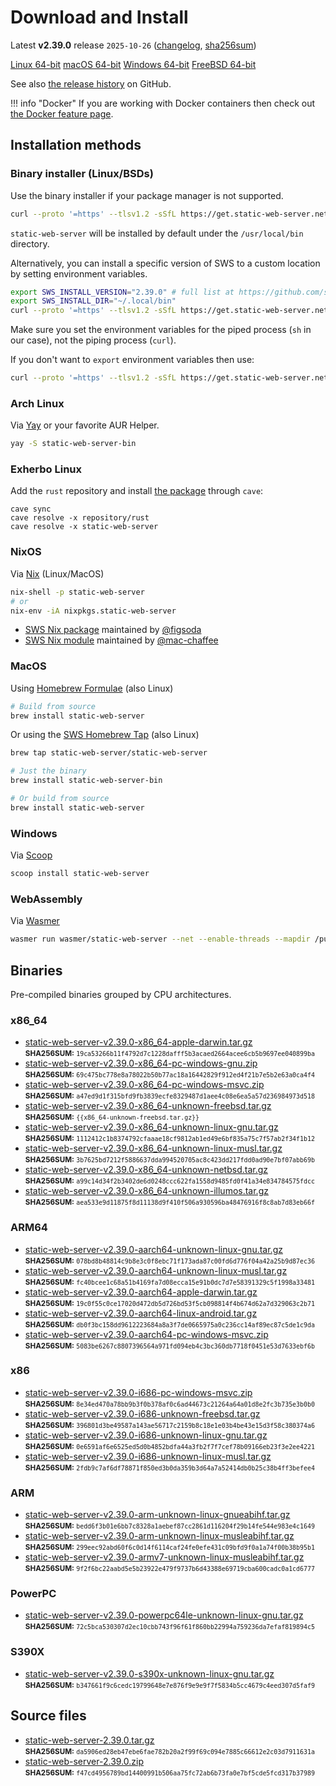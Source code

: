 <!-- Content generated. DO NOT EDIT. -->
# Download and Install

Latest **v2.39.0** release `2025-10-26` ([changelog](https://github.com/static-web-server/static-web-server/releases/tag/v2.39.0), [sha256sum](https://github.com/static-web-server/static-web-server/releases/download/v2.39.0/static-web-server-v2.39.0-SHA256SUM))

<div class="featured-downloads">

<a class="md-button md-button-sm" href="https://github.com/static-web-server/static-web-server/releases/download/v2.39.0/static-web-server-v2.39.0-x86_64-unknown-linux-gnu.tar.gz">Linux 64-bit</a> <a class="md-button md-button-sm" href="https://github.com/static-web-server/static-web-server/releases/download/v2.39.0/static-web-server-v2.39.0-x86_64-apple-darwin.tar.gz">macOS 64-bit</a>
<a class="md-button md-button-sm" href="https://github.com/static-web-server/static-web-server/releases/download/v2.39.0/static-web-server-v2.39.0-x86_64-pc-windows-msvc.zip">Windows 64-bit</a>
<a class="md-button md-button-sm" href="https://github.com/static-web-server/static-web-server/releases/download/v2.39.0/static-web-server-v2.39.0-x86_64-unknown-freebsd.tar.gz">FreeBSD 64-bit</a>

</div>

See also [the release history](https://github.com/static-web-server/static-web-server/releases) on GitHub.

!!! info "Docker"
    If you are working with Docker containers then check out [the Docker feature page](https://static-web-server.net/features/docker/).

## Installation methods

### Binary installer (Linux/BSDs)

Use the binary installer if your package manager is not supported.

```sh
curl --proto '=https' --tlsv1.2 -sSfL https://get.static-web-server.net | sh
```

`static-web-server` will be installed by default under the `/usr/local/bin` directory.

Alternatively, you can install a specific version of SWS to a custom location by setting environment variables.

```sh
export SWS_INSTALL_VERSION="2.39.0" # full list at https://github.com/static-web-server/static-web-server/tags
export SWS_INSTALL_DIR="~/.local/bin"
curl --proto '=https' --tlsv1.2 -sSfL https://get.static-web-server.net | sh
```

Make sure you set the environment variables for the piped process (`sh` in our case), not the piping process (`curl`).

If you don't want to `export` environment variables then use:

```sh
curl --proto '=https' --tlsv1.2 -sSfL https://get.static-web-server.net | SWS_INSTALL_DIR="~/.local/bin" sh
```

### Arch Linux

Via [Yay](https://github.com/Jguer/yay) or your favorite AUR Helper.

```sh
yay -S static-web-server-bin
```

### Exherbo Linux

Add the `rust` repository and install [the package](https://gitlab.exherbo.org/exherbo/rust/-/tree/master/packages/www-servers/static-web-server) through `cave`:

```
cave sync
cave resolve -x repository/rust
cave resolve -x static-web-server
```

### NixOS

Via [Nix](https://github.com/NixOS/nix) (Linux/MacOS)

```sh
nix-shell -p static-web-server
# or
nix-env -iA nixpkgs.static-web-server
```

- [SWS Nix package](https://search.nixos.org/packages?show=static-web-server&from=0&size=50&sort=relevance&type=packages&query=static-web-server) maintained by [@figsoda](https://github.com/figsoda)
- [SWS Nix module](https://nixos.wiki/wiki/Static_Web_Server) maintained by [@mac-chaffee](https://github.com/mac-chaffee)

### MacOS

Using [Homebrew Formulae](https://formulae.brew.sh/formula/static-web-server) (also Linux)

```sh
# Build from source
brew install static-web-server
```

Or using the [SWS Homebrew Tap](https://github.com/static-web-server/homebrew-tap) (also Linux)

```sh
brew tap static-web-server/static-web-server

# Just the binary
brew install static-web-server-bin

# Or build from source
brew install static-web-server
```

### Windows

Via [Scoop](https://scoop.sh/)

```powershell
scoop install static-web-server
```

### WebAssembly

Via [Wasmer](https://wasmer.io/wasmer/static-web-server/)

```sh
wasmer run wasmer/static-web-server --net --enable-threads --mapdir /public:/my/host/dir -- --port 8787
```

## Binaries

Pre-compiled binaries grouped by CPU architectures.

### x86_64

- [static-web-server-v2.39.0-x86_64-apple-darwin.tar.gz](https://github.com/static-web-server/static-web-server/releases/download/v2.39.0/static-web-server-v2.39.0-x86_64-apple-darwin.tar.gz)<br>
<small>**SHA256SUM:** `19ca53266b11f4792d7c1228dafff5b3acaed2664acee6cb5b9697ee040899ba`</small>
- [static-web-server-v2.39.0-x86_64-pc-windows-gnu.zip](https://github.com/static-web-server/static-web-server/releases/download/v2.39.0/static-web-server-v2.39.0-x86_64-pc-windows-gnu.zip)<br>
<small>**SHA256SUM:** `69c475bc778e8a78022b50b77ac18a16442829f912ed4f21b7e5b2e63a0ca4f4`</small>
- [static-web-server-v2.39.0-x86_64-pc-windows-msvc.zip](https://github.com/static-web-server/static-web-server/releases/download/v2.39.0/static-web-server-v2.39.0-x86_64-pc-windows-msvc.zip)<br>
<small>**SHA256SUM:** `a47ed9d1f315bfd9fb3839ecfe8329487d1aee4c08e6ea5a57d236984973d518`</small>
- [static-web-server-v2.39.0-x86_64-unknown-freebsd.tar.gz](https://github.com/static-web-server/static-web-server/releases/download/v2.39.0/static-web-server-v2.39.0-x86_64-unknown-freebsd.tar.gz)<br>
<small>**SHA256SUM:** `{{x86_64-unknown-freebsd.tar.gz}}`</small>
- [static-web-server-v2.39.0-x86_64-unknown-linux-gnu.tar.gz](https://github.com/static-web-server/static-web-server/releases/download/v2.39.0/static-web-server-v2.39.0-x86_64-unknown-linux-gnu.tar.gz)<br>
<small>**SHA256SUM:** `1112412c1b8374792cfaaae18cf9812ab1ed49e6bf835a75c7f57ab2f34f1b12`</small>
- [static-web-server-v2.39.0-x86_64-unknown-linux-musl.tar.gz](https://github.com/static-web-server/static-web-server/releases/download/v2.39.0/static-web-server-v2.39.0-x86_64-unknown-linux-musl.tar.gz)<br>
<small>**SHA256SUM:** `3b7625bd7212f5886637dda994520705ac8c423dd217fdd0ad90e7bf07abb69b`</small>
- [static-web-server-v2.39.0-x86_64-unknown-netbsd.tar.gz](https://github.com/static-web-server/static-web-server/releases/download/v2.39.0/static-web-server-v2.39.0-x86_64-unknown-netbsd.tar.gz)<br>
<small>**SHA256SUM:** `a99c14d34f2b3402de6d0248ccc622fa1558d9485fd0f41a34e834784575fdcc`</small>
- [static-web-server-v2.39.0-x86_64-unknown-illumos.tar.gz](https://github.com/static-web-server/static-web-server/releases/download/v2.39.0/static-web-server-v2.39.0-x86_64-unknown-illumos.tar.gz)<br>
<small>**SHA256SUM:** `aea533e9d11875f8d11138d9f410f506a930596ba48476916f8c8ab7d83eb66f`</small>

### ARM64

- [static-web-server-v2.39.0-aarch64-unknown-linux-gnu.tar.gz](https://github.com/static-web-server/static-web-server/releases/download/v2.39.0/static-web-server-v2.39.0-aarch64-unknown-linux-gnu.tar.gz)<br>
<small>**SHA256SUM:** `078bd8b48814c9b8e3c0f8ebc71f173ada87c00fd6d776f04a42a25b9d87ec36`</small>
- [static-web-server-v2.39.0-aarch64-unknown-linux-musl.tar.gz](https://github.com/static-web-server/static-web-server/releases/download/v2.39.0/static-web-server-v2.39.0-aarch64-unknown-linux-musl.tar.gz)<br>
<small>**SHA256SUM:** `fc40bcee1c68a51b4169fa7d08ecca15e91b0dc7d7e58391329c5f1998a33481`</small>
- [static-web-server-v2.39.0-aarch64-apple-darwin.tar.gz](https://github.com/static-web-server/static-web-server/releases/download/v2.39.0/static-web-server-v2.39.0-aarch64-apple-darwin.tar.gz)<br>
<small>**SHA256SUM:** `19c0f55c0ce17020d472db5d726bd53f5cb098814f4b674d62a7d329063c2b71`</small>
- [static-web-server-v2.39.0-aarch64-linux-android.tar.gz](https://github.com/static-web-server/static-web-server/releases/download/v2.39.0/static-web-server-v2.39.0-aarch64-linux-android.tar.gz)<br>
<small>**SHA256SUM:** `db0f3bc158dd9612223684a8a3f7de0665975a0c236cc14af89ec87c5de1c9da`</small>
- [static-web-server-v2.39.0-aarch64-pc-windows-msvc.zip](https://github.com/static-web-server/static-web-server/releases/download/v2.39.0/static-web-server-v2.39.0-aarch64-pc-windows-msvc.zip)<br>
<small>**SHA256SUM:** `5083be6267c8807396564a971fd094eb4c3bc360db7718f0451e53d7633ebf6b`</small>

### x86

- [static-web-server-v2.39.0-i686-pc-windows-msvc.zip](https://github.com/static-web-server/static-web-server/releases/download/v2.39.0/static-web-server-v2.39.0-i686-pc-windows-msvc.zip)<br>
<small>**SHA256SUM:** `8e34ed470a78bb9b3f0b378af0c6ad44673c21264a64a01d8e2fc3b735e3b0b0`</small>
- [static-web-server-v2.39.0-i686-unknown-freebsd.tar.gz](https://github.com/static-web-server/static-web-server/releases/download/v2.39.0/static-web-server-v2.39.0-i686-unknown-freebsd.tar.gz)<br>
<small>**SHA256SUM:** `396801d3be49587a143ae56717c2159b8c18e1e03b4be43e15d3f58c380374a6`</small>
- [static-web-server-v2.39.0-i686-unknown-linux-gnu.tar.gz](https://github.com/static-web-server/static-web-server/releases/download/v2.39.0/static-web-server-v2.39.0-i686-unknown-linux-gnu.tar.gz)<br>
<small>**SHA256SUM:** `0e6591af6e6525ed5d0b4852bdfa44a3fb2f7f7cef78b09166eb23f3e2ee4221`</small>
- [static-web-server-v2.39.0-i686-unknown-linux-musl.tar.gz](https://github.com/static-web-server/static-web-server/releases/download/v2.39.0/static-web-server-v2.39.0-i686-unknown-linux-musl.tar.gz)<br>
<small>**SHA256SUM:** `2fdb9c7af6df78871f850ed3b0da359b3d64a7a52414db0b25c38b4ff3befee4`</small>

### ARM

- [static-web-server-v2.39.0-arm-unknown-linux-gnueabihf.tar.gz](https://github.com/static-web-server/static-web-server/releases/download/v2.39.0/static-web-server-v2.39.0-arm-unknown-linux-gnueabihf.tar.gz)<br>
<small>**SHA256SUM:** `bedd6f3b01e6bb7c8328a1aebef87cc2861d116204f29b14fe544e983e4c1649`</small>
- [static-web-server-v2.39.0-arm-unknown-linux-musleabihf.tar.gz](https://github.com/static-web-server/static-web-server/releases/download/v2.39.0/static-web-server-v2.39.0-arm-unknown-linux-musleabihf.tar.gz)<br>
<small>**SHA256SUM:** `299eec92abd60f6c0d14f6114caf24fe0efe431c09bfd9f0a1a74f00b38b95b1`</small>
- [static-web-server-v2.39.0-armv7-unknown-linux-musleabihf.tar.gz](https://github.com/static-web-server/static-web-server/releases/download/v2.39.0/static-web-server-v2.39.0-armv7-unknown-linux-musleabihf.tar.gz)<br>
<small>**SHA256SUM:** `9f2f6bc22aabd5e5b23922e479f9737b6d43388e69719cba600cadc0a1cd6777`</small>

### PowerPC

- [static-web-server-v2.39.0-powerpc64le-unknown-linux-gnu.tar.gz](https://github.com/static-web-server/static-web-server/releases/download/v2.39.0/static-web-server-v2.39.0-powerpc64le-unknown-linux-gnu.tar.gz)<br>
<small>**SHA256SUM:** `72c5bca530307d2ec10cbb743f96f61f860bb22994a759236da7efaf819894c5`</small>

### S390X

- [static-web-server-v2.39.0-s390x-unknown-linux-gnu.tar.gz](https://github.com/static-web-server/static-web-server/releases/download/v2.39.0/static-web-server-v2.39.0-s390x-unknown-linux-gnu.tar.gz)<br>
<small>**SHA256SUM:** `b347661f9c6cedc19799648e7e876f9e9e9f7f5834b5cc4679c4eed307d5faf9`</small>

## Source files

- [static-web-server-2.39.0.tar.gz](https://github.com/static-web-server/static-web-server/archive/refs/tags/v2.39.0.tar.gz)<br>
<small>**SHA256SUM:** `da5906ed28eb47ebe6fae782b20a2f99f69c094e7885c66612e2c03d7911631a`</small>
- [static-web-server-2.39.0.zip](https://github.com/static-web-server/static-web-server/archive/refs/tags/v2.39.0.zip)<br>
<small>**SHA256SUM:** `f47cd4956789bd14400991b506aa75fc72ab6b73fa0e7bf5cde5fcd317b37989`</small>
